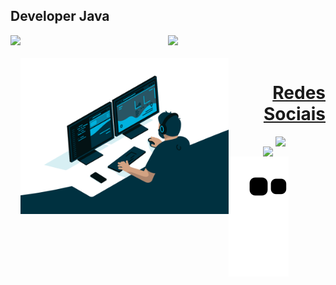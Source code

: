 ## Developer Java
<div align="center">
  <a href="https://github.com/danielvn7">
  <img align="left" height="130em" src="https://github-readme-stats.vercel.app/api?username=danielvn7&show_icons=true&theme=great-gatsby&include_all_commits=true&count_private=true"/>
  <img height="130em" src="https://github-readme-stats.vercel.app/api/top-langs/?username=danielvn7&layout=compact&langs_count=7&theme=great-gatsby"/>
</div>
<div style="display: inline_block"><br> 
 

 <img align="left" height="250" alt="coding-time" src="https://raw.githubusercontent.com/danielvn7/danielvn7/main/code.gif">

  
</div>
  
  ##
 
<div> 

  <h1 align="right">Redes Sociais</h1>
  <a href = "mailto:danielvenancio2009@gmail.com">
   <img align="right"width="80" src="https://img.shields.io/badge/-Gmail-%23333?style=for-the-badge&logo=gmail&logoColor=white" target="_blank">
  </a>
  <a href="https://www.linkedin.com/in/daniel-venancio-3843a61ba/" target="_blank">
    <img align="right"width="100" src="https://img.shields.io/badge/-LinkedIn-%230077B5?style=for-the-badge&logo=linkedin&logoColor=white" target="_blank">
  </a> 
  
  ![Snake animation](https://github.com/danielvn7/danielvn7/blob/output/github-contribution-grid-snake.svg)
 
</div>



